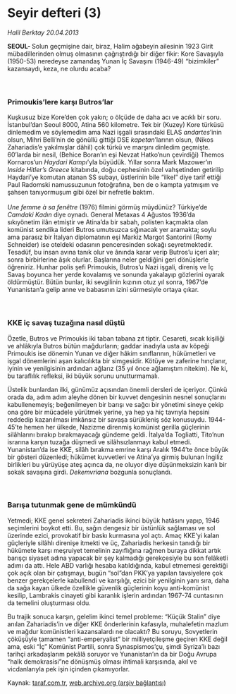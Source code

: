 # Seyir defteri (3)

*Halil Berktay 20.04.2013*

<div class="yazi"><p><strong>SEOUL- </strong>Solun geçmişine dair, biraz, Halim ağabeyin ailesinin 1923 Girit mübadillerinden olmuş olmasının çağrıştırdığı bir diğer fikir: Kore Savaşıyla (1950-53) neredeyse zamandaş Yunan İç Savaşını (1946-49) “bizimkiler” kazansaydı, keza, ne olurdu acaba?<br/><br/><br/></p>
<h3>Primoukis’lere karşı Butros’lar</h3>
<p>Kuşkusuz bize Kore’den çok yakın; o ölçüde de daha acı ve acıklı bir soru. İstanbul’dan Seoul 8000, Atina 560 kilometre. Tek bir (Kuzey) Kore türküsü dinlemedim ve söylemedim ama Nazi işgali sırasındaki ELAS <i>andartes</i>’inin olsun, Mihri Belli’nin de gönüllü gittiği DSE <i>kapetan</i>’larının olsun, (Nikos Zahariadis’e yakılmışlar dâhil) çok türkü ve marşını dinledim geçmişte. 60’larda bir nesil, (Behice Boran’ın eşi Nevzat Hatko’nun çevirdiği) Themos Kornaros’un <i>Haydari Kampı</i>’yla büyüdük. Yıllar sonra Mark Mazower’ın <i>Inside Hitler’s Greece</i> kitabında, doğu cephesinin özel vahşetinden getirilip Haydari’ye komutan atanan SS subayı, üstlerinin bile “ilkel” diye tarif ettiği Paul Radomski namussuzunun fotoğrafına, ben de o kampta yatmışım ve şahsen tanıyormuşum gibi özel bir nefretle baktım.<br/><br/><i>Une femme à sa fenêtre</i> (1976) filmini görmüş müydünüz? Türkiye’de <i>Camdaki Kadın</i> diye oynadı. General Metaxas 4 Ağustos 1936’da sıkıyönetim ilân etmiştir ve Atina’da bir sabah, polisten kaçmakta olan komünist sendika lideri Butros umutsuzca sığınacak yer aramakta; soylu ama parasız bir İtalyan diplomatının eşi Markiz Margot Santorini (Romy Schneider) ise oteldeki odasının penceresinden sokağı seyretmektedir. Tesadüf, bu insan avına tanık olur ve ânında karar verip Butros’u içeri alır; sonra birbirlerine âşık olurlar. Başlarına neler geldiğini geri dönüşlerle öğreniriz. Hunhar polis şefi Primoukis, Butros’u Nazi işgali, direniş ve İç Savaş boyunca her yerde kovalamış ve sonunda yakalayıp gözlerini oyarak öldürmüştür. Bütün bunlar, iki sevgilinin kızının otuz yıl sonra, 1967’de Yunanistan’a gelip anne ve babasının izini sürmesiyle ortaya çıkar.<br/><br/><br/></p>
<h3>KKE iç savaş tuzağına nasıl düştü</h3>
<p>Özetle, Butros ve Primoukis iki taban tabana zıt tiptir. Cesareti, sıcak kişiliği ve ahlâkıyla Butros bütün mağdurların; gaddar inadıyla usta av köpeği Primoukis ise dönemin Yunan ve diğer hâkim sınıflarının, hükümetleri ve işgal dönemlerini aşan kalıcılıkta bir simgesidir. Kötüye ve zaferine hınçlanır, iyinin ve yenilgisinin ardından ağlarız (35 yıl önce ağlamıştım nitekim). Ne ki, bu taraflılık refleksi, iki büyük sorunu unutturmamalı.</p>
<p>Üstelik bunlardan ilki, günümüz açısından önemli dersleri de içeriyor. Çünkü orada da, adım adım aleyhe dönen bir kuvvet dengesinin nesnel sonuçlarını kabullenemeyiş; beğenilmeyen bir barışı ve sağcı bir yönetimi sineye çekip ona göre bir mücadele yürütmek yerine, ya hep ya hiç tavrıyla hepsini reddedip kazanılması imkânsız bir savaşa sürükleniş söz konusuydu. 1944-45’te hemen her ülkede, Nazizme direnmiş komünist gerilla güçlerinin silâhlarını bırakıp bırakmayacağı gündeme geldi. İtalya’da Togliatti, Tito’nun israrına karşın tuzağa düşmedi ve silâhsızlanmayı kabul etmedi. Yunanistan’da ise KKE, silâh bırakma emrine karşı Aralık 1944’te önce büyük bir gösteri düzenledi; hükümet kuvvetleri ve Atina’ya girmiş bulunan İngiliz birlikleri bu yürüyüşe ateş açınca da, ne oluyor diye düşünmeksizin kanlı bir sokak savaşına girdi. <i>Dekemvriana</i> bozgunla sonuçlandı.<br/><br/><br/></p>
<h3>Barışa tutunmak gene de mümkündü</h3>
<p>Yetmedi; KKE genel sekreteri Zahariadis ikinci büyük hatâsını yapıp, 1946 seçimlerini boykot etti. Bu, sağın dengesiz bir üstünlük sağlaması ve sol üzerinde ezici, provokatif bir baskı kurmasına yol açtı. Amaç KKE’yi kalan güçleriyle silâhlı direnişe itmekti ve üç, Zahariadis herkesin tanıdığı bir hükümete karşı meşruiyet temelinin zayıflığına rağmen buraya dikkat artık barışçı siyaset adına yapacak bir şey kalmadığı gerekçesiyle bu son felâketli adımı da attı. Hele ABD varlığı hesaba katıldığında, kabul etmemesi gerektiği çok açık olan bir çatışmayı, bugün “sol”dan PKK’ya yapılan tavsiyelere çok benzer gerekçelerle kabullendi ve karşılığı, ezici bir yenilginin yanı sıra, daha da sağa kayan ülkede özellikle güvenlik güçlerinin koyu anti-komünist kesilip, Lambrakis cinayeti gibi karanlık işlerin ardından 1967-74 cuntasının da temelini oluşturması oldu.</p>
<p>Bu trajik sonuca karşın, gelelim ikinci temel probleme: “Küçük Stalin” diye anılan Zahariadis’in ve diğer KKE önderlerinin kafasıyla, muhalefetin mazlum ve mağdur komünistleri kazansalardı ne olacaktı? Bu soruyu, Sovyetlerin çöküşüyle tamamen “anti-emperyalist” bir milliyetçileşme geçiren KKE değil ama, eski “İç” Komünist Partili, sonra Synaspismos’çu, şimdi Syriza’lı bazı tarihçi arkadaşlarım pekâlâ soruyor ve Yunanistan’ın da bir Doğu Avrupa “halk demokrasisi”ne dönüşmüş olması ihtimali karşısında, akıl ve vicdanlarıyla pek işin içinden çıkamıyorlar.</p>
</div>

Kaynak: [taraf.com.tr](http://www.taraf.com.tr/halil-berktay/makale-seyir-defteri-3.htm), [web.archive.org (arşiv bağlantısı)](http://web.archive.org/web/20130807032017/http://www.taraf.com.tr/halil-berktay/makale-seyir-defteri-3.htm)
